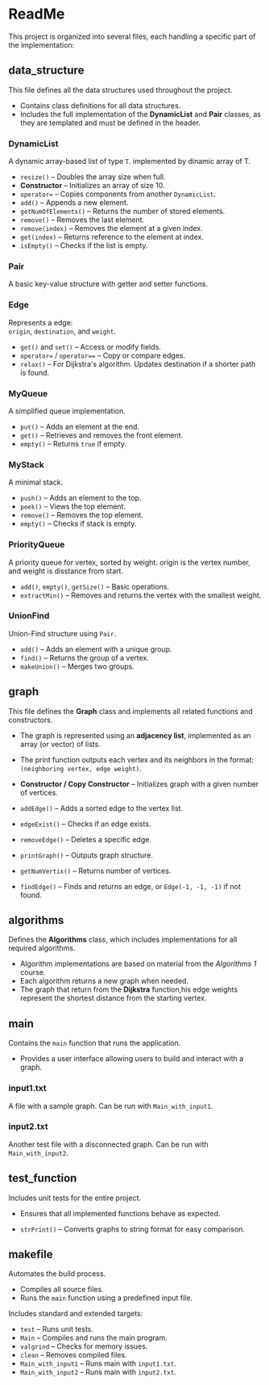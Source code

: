 # ReadMe

This project is organized into several files, each handling a specific part of the implementation:

## data_structure

This file defines all the data structures used throughout the project.
- Contains class definitions for all data structures.
- Includes the full implementation of the **DynamicList** and **Pair** classes, as they are templated and must be defined in the header.

### DynamicList

A dynamic array-based list of type `T`.
implemented by dinamic array of T.

- `resize()` – Doubles the array size when full.
- **Constructor** – Initializes an array of size 10.
- `operator=` – Copies components from another `DynamicList`.
- `add()` – Appends a new element.
- `getNumOfElements()` – Returns the number of stored elements.
- `remove()` – Removes the last element.
- `remove(index)` – Removes the element at a given index.
- `get(index)` – Returns reference to the element at index.
- `isEmpty()` – Checks if the list is empty.

### Pair

A basic key-value structure with getter and setter functions.

### Edge

Represents a edge:  
`origin`, `destination`, and `weight`.

- `get()` and `set()` – Access or modify fields.
- `operator=` / `operator==` – Copy or compare edges.
- `relax()` – For Dijkstra's algorithm. Updates destination if a shorter path is found.

### MyQueue

A simplified queue implementation.

- `put()` – Adds an element at the end.
- `get()` – Retrieves and removes the front element.
- `empty()` – Returns `true` if empty.

### MyStack

A minimal stack.

- `push()` – Adds an element to the top.
- `peek()` – Views the top element.
- `remove()` – Removes the top element.
- `empty()` – Checks if stack is empty.

### PriorityQueue

A priority queue for vertex, sorted by weight.
origin is the vertex number, and weight is disstance from start.

- `add()`, `empty()`, `getSize()` – Basic operations.
- `extractMin()` – Removes and returns the vertex with the smallest weight.

### UnionFind

Union-Find structure using `Pair`.

- `add()` – Adds an element with a unique group.
- `find()` – Returns the group of a vertex.
- `makeUnion()` – Merges two groups.

## graph

This file defines the **Graph** class and implements all related functions and constructors.
- The graph is represented using an **adjacency list**, implemented as an array (or vector) of lists.
- The print function outputs each vertex and its neighbors in the format:  
  `(neighboring vertex, edge weight)`.

- **Constructor / Copy Constructor** – Initializes graph with a given number of vertices.
- `addEdge()` – Adds a sorted edge to the vertex list.
- `edgeExist()` – Checks if an edge exists.
- `removeEdge()` – Deletes a specific edge.
- `printGraph()` – Outputs graph structure.
- `getNumVertix()` – Returns number of vertices.
- `findEdge()` – Finds and returns an edge, or `Edge(-1, -1, -1)` if not found.

## algorithms

Defines the **Algorithms** class, which includes implementations for all required algorithms.
- Algorithm implementations are based on material from the *Algorithms 1* course.
- Each algorithm returns a new graph when needed.
- The graph that return from the **Dijkstra** function,his edge weights represent the shortest distance from the starting vertex.

## main

Contains the `main` function that runs the application.
- Provides a user interface allowing users to build and interact with a graph.

### input1.txt

A file with a sample graph. Can be run with `Main_with_input1`.

### input2.txt

Another test file with a disconnected graph. Can be run with `Main_with_input2`.

## test_function

Includes unit tests for the entire project.
- Ensures that all implemented functions behave as expected.

- `strPrint()` – Converts graphs to string format for easy comparison.
  
## makefile
Automates the build process.
- Compiles all source files.
- Runs the `main` function using a predefined input file.

Includes standard and extended targets:

- `test` – Runs unit tests.
- `Main` – Compiles and runs the main program.
- `valgrind` – Checks for memory issues.
- `clean` – Removes compiled files.
- `Main_with_input1` – Runs main with `input1.txt`.
- `Main_with_input2` – Runs main with `input2.txt`.
